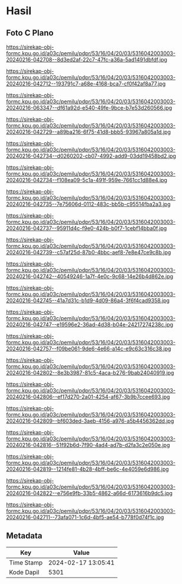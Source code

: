 # Hasil

## Foto C Plano

https://sirekap-obj-formc.kpu.go.id/a03c/pemilu/pdpr/53/16/04/20/03/5316042003003-20240216-042708--8d3ed2af-22c7-47fc-a36a-5ad1491dbfdf.jpg

https://sirekap-obj-formc.kpu.go.id/a03c/pemilu/pdpr/53/16/04/20/03/5316042003003-20240216-042712--193791c7-a68e-4168-bca7-cf0f42af8a77.jpg

https://sirekap-obj-formc.kpu.go.id/a03c/pemilu/pdpr/53/16/04/20/03/5316042003003-20240216-063347--df61a92d-e540-49fe-9bce-b7e53d260566.jpg

https://sirekap-obj-formc.kpu.go.id/a03c/pemilu/pdpr/53/16/04/20/03/5316042003003-20240216-042729--a89ba216-6f75-41d8-bbb5-93967a805a1d.jpg

https://sirekap-obj-formc.kpu.go.id/a03c/pemilu/pdpr/53/16/04/20/03/5316042003003-20240216-042734--d0260202-cb07-4992-add9-03dd19458bd2.jpg

https://sirekap-obj-formc.kpu.go.id/a03c/pemilu/pdpr/53/16/04/20/03/5316042003003-20240216-042734--f108ea09-5c1a-491f-959e-7661cc1d88e4.jpg

https://sirekap-obj-formc.kpu.go.id/a03c/pemilu/pdpr/53/16/04/20/03/5316042003003-20240216-042735--7e75606d-0112-483c-bb5b-c95514fba2a3.jpg

https://sirekap-obj-formc.kpu.go.id/a03c/pemilu/pdpr/53/16/04/20/03/5316042003003-20240216-042737--95911d4c-f9e0-424b-b0f7-1cebf14bba0f.jpg

https://sirekap-obj-formc.kpu.go.id/a03c/pemilu/pdpr/53/16/04/20/03/5316042003003-20240216-042739--c57af25d-87b0-4bbc-aef8-7e8e47ce9c8b.jpg

https://sirekap-obj-formc.kpu.go.id/a03c/pemilu/pdpr/53/16/04/20/03/5316042003003-20240216-042742--40549246-1a7f-4e0c-9c68-14e26b4d862e.jpg

https://sirekap-obj-formc.kpu.go.id/a03c/pemilu/pdpr/53/16/04/20/03/5316042003003-20240216-042745--41a7d31c-b1d9-4d09-86a4-3f6f4cad9358.jpg

https://sirekap-obj-formc.kpu.go.id/a03c/pemilu/pdpr/53/16/04/20/03/5316042003003-20240216-042747--e19596e2-36ad-4d38-b04e-24217274238c.jpg

https://sirekap-obj-formc.kpu.go.id/a03c/pemilu/pdpr/53/16/04/20/03/5316042003003-20240216-042757--f09be061-9de6-4e66-a14c-e9c63c316c38.jpg

https://sirekap-obj-formc.kpu.go.id/a03c/pemilu/pdpr/53/16/04/20/03/5316042003003-20240216-042802--8e3b3987-81c5-4aca-b276-9bab24040919.jpg

https://sirekap-obj-formc.kpu.go.id/a03c/pemilu/pdpr/53/16/04/20/03/5316042003003-20240216-042806--ef17d270-2a01-4254-af67-3b9b7ccee693.jpg

https://sirekap-obj-formc.kpu.go.id/a03c/pemilu/pdpr/53/16/04/20/03/5316042003003-20240216-042809--bf603ded-3aeb-4156-a976-a5b4456362dd.jpg

https://sirekap-obj-formc.kpu.go.id/a03c/pemilu/pdpr/53/16/04/20/03/5316042003003-20240216-042816--51f92b6d-7f90-4ad4-ad7b-d2fa3c2e050e.jpg

https://sirekap-obj-formc.kpu.go.id/a03c/pemilu/pdpr/53/16/04/20/03/5316042003003-20240216-042819--1214fe81-4b28-4bff-be6c-4e4059e6d986.jpg

https://sirekap-obj-formc.kpu.go.id/a03c/pemilu/pdpr/53/16/04/20/03/5316042003003-20240216-042822--e756e9fb-33b5-4862-a66d-6173616b9dc5.jpg

https://sirekap-obj-formc.kpu.go.id/a03c/pemilu/pdpr/53/16/04/20/03/5316042003003-20240216-042711--73afa071-1c6d-4bf5-ae54-b778f0d74f1c.jpg


## Metadata

| Key        | Value               |
| ---------- | ------------------- |
| Time Stamp | 2024-02-17 13:05:41 |
| Kode Dapil | 5301                |



